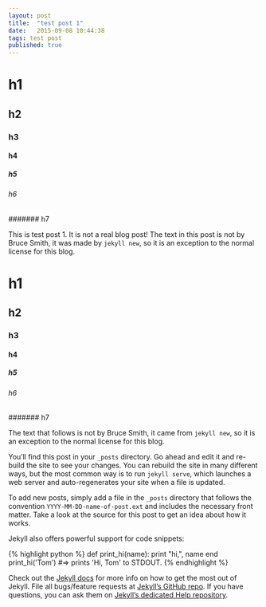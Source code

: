 ```yaml
---
layout: post
title:  "test post 1"
date:   2015-09-08 10:44:38
tags: test post
published: true
---
```





# h1

## h2

### h3

#### h4

##### h5

###### h6

####### h7

This is test post 1. It is not a real blog post!
The text in this post is not by Bruce Smith, it was made by ```jekyll new```, so it is an
exception to the normal license for this blog.


# h1

## h2

### h3

#### h4

##### h5

###### h6

####### h7

The text that follows is not by Bruce Smith, it came from ```jekyll new```, so it is an
exception to the normal license for this blog.


You’ll find this post in your `_posts` directory. Go ahead and edit it and re-build the site to see your changes. You can rebuild the site in many different ways, but the most common way is to run `jekyll serve`, which launches a web server and auto-regenerates your site when a file is updated.

To add new posts, simply add a file in the `_posts` directory that follows the convention `YYYY-MM-DD-name-of-post.ext` and includes the necessary front matter. Take a look at the source for this post to get an idea about how it works.

Jekyll also offers powerful support for code snippets:

{% highlight python %}
def print_hi(name):
  print "hi,", name
end
print_hi('Tom')
#=> prints 'Hi, Tom' to STDOUT.
{% endhighlight %}

Check out the [Jekyll docs][jekyll] for more info on how to get the most out of Jekyll. File all bugs/feature requests at [Jekyll’s GitHub repo][jekyll-gh]. If you have questions, you can ask them on [Jekyll’s dedicated Help repository][jekyll-help].

[jekyll]:      http://jekyllrb.com
[jekyll-gh]:   https://github.com/jekyll/jekyll
[jekyll-help]: https://github.com/jekyll/jekyll-help
